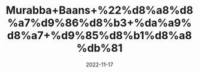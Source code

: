 ---
title: 'Murabba+Baans+%22%d8%a8%d8%a7%d9%86%d8%b3+%da%a9%d8%a7+%d9%85%d8%b1%d8%a8%db%81'
date: '2022-11-17' 
metatag: '' 
inventory: '0' 
draft: false 
# meta description 
shortDescripton: 'Bamboo+Preserve%22+It+increases+body+power.+and+low+in+calories.'
description: 'Preserves+++%d9%85%d8%b1%d8%a8%db%81+%22+%d8%a7%da%86%d8%a7%d8%b1'
longdescription: ''
tags: ''
brand: ''
subCategory: ''
unit: '250 gm-Pk'
sellCount: '0'
featured: True
# product Price
price: '250.0'
# Product Short Description
shortDescription: 'Bamboo+Preserve%22+It+increases+body+power.+and+low+in+calories.'
productID: '2EDEA789-3A3C-ED11-996A-005056B3A416'
type: 'products'
category: 'Preserves+++%d9%85%d8%b1%d8%a8%db%81+%22+%d8%a7%da%86%d8%a7%d8%b1' 
thumnailproduct: 'https://eraconnect.blob.core.windows.net/product-images/aminsaddiquidawakhana/bb335049-13b1-4f10-9d0e-8865c5230776.webp' 
images:
  - image: 'https://eraconnect.blob.core.windows.net/product-images/aminsaddiquidawakhana/bb335049-13b1-4f10-9d0e-8865c5230776.webp'  
Variants:
---